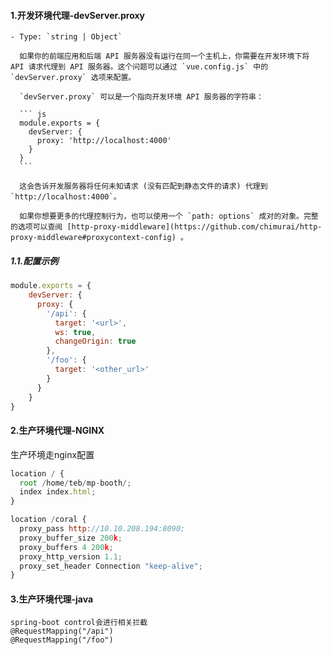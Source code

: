 #### 1.开发环境代理-devServer.proxy

    - Type: `string | Object`
    
      如果你的前端应用和后端 API 服务器没有运行在同一个主机上，你需要在开发环境下将 API 请求代理到 API 服务器。这个问题可以通过 `vue.config.js` 中的 `devServer.proxy` 选项来配置。
    
      `devServer.proxy` 可以是一个指向开发环境 API 服务器的字符串：
    
      ``` js
      module.exports = {
        devServer: {
          proxy: 'http://localhost:4000'
        }
      }
      ```
    
      这会告诉开发服务器将任何未知请求 (没有匹配到静态文件的请求) 代理到`http://localhost:4000`。
    
      如果你想要更多的代理控制行为，也可以使用一个 `path: options` 成对的对象。完整的选项可以查阅 [http-proxy-middleware](https://github.com/chimurai/http-proxy-middleware#proxycontext-config) 。

##### 1.1.配置示例

``` js
module.exports = {
    devServer: {
      proxy: {
        '/api': {
          target: '<url>',
          ws: true,
          changeOrigin: true
        },
        '/foo': {
          target: '<other_url>'
        }
      }
    }
}
```

#### 2.生产环境代理-NGINX
生产环境走nginx配置

``` js
location / {
  root /home/teb/mp-booth/;
  index index.html;
}

location /coral {
  proxy_pass http://10.10.208.194:8090;
  proxy_buffer_size 200k;
  proxy_buffers 4 200k;
  proxy_http_version 1.1;
  proxy_set_header Connection "keep-alive";
}
```

#### 3.生产环境代理-java
    spring-boot control会进行相关拦截
    @RequestMapping("/api")
    @RequestMapping("/foo")
    